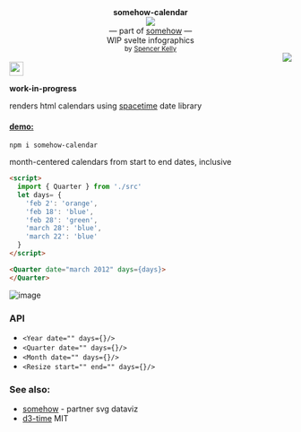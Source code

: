 <div align="center">
  <div><b>somehow-calendar</b></div>
  <img src="https://user-images.githubusercontent.com/399657/68222691-6597f180-ffb9-11e9-8a32-a7f38aa8bded.png"/>
  <div>— part of <a href="https://github.com/spencermountain/somehow">somehow</a> —</div>
  <div>WIP svelte infographics</div>
  <div align="center">
    <sub>
      by
      <a href="https://spencermounta.in/">Spencer Kelly</a> 
    </sub>
  </div>
</div>
<div align="right">
  <a href="https://npmjs.org/package/somehow-calendar">
    <img src="https://img.shields.io/npm/v/somehow-calendar.svg?style=flat-square" />
  </a>
</div>
<img height="25px" src="https://user-images.githubusercontent.com/399657/68221862-17ceb980-ffb8-11e9-87d4-7b30b6488f16.png"/>

**work-in-progress**

renders html calendars using [spacetime](https://github.com/spencermountain/spacetime) date library

<h4><a href="https://spencermounta.in/somehow-calendar/">demo:</a></h4>

`npm i somehow-calendar`

month-centered calendars from start to end dates, inclusive

```html
<script>
  import { Quarter } from './src'
  let days= {
    'feb 2': 'orange',
    'feb 18': 'blue',
    'feb 28': 'green',
    'march 28': 'blue',
    'march 22': 'blue'
  }
</script>

<Quarter date="march 2012" days={days}>
</Quarter>
```

![image](https://user-images.githubusercontent.com/399657/109879024-101e3400-7c43-11eb-8e58-96b17596e2b4.png)


### API

- `<Year date="" days={}/>`
- `<Quarter date="" days={}/>`
- `<Month date="" days={}/>`
- `<Resize start="" end="" days={}/>`

### See also:

- [somehow](https://github.com/spencermountain/somehow) - partner svg dataviz
- [d3-time](https://github.com/d3/d3-time)
  MIT
